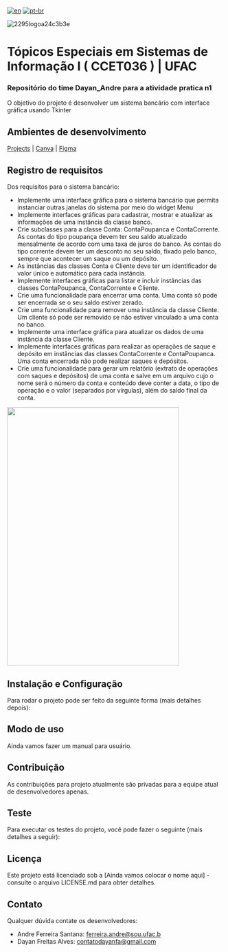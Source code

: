 [![en](https://img.shields.io/badge/lang-en-red.svg)](https://github.com/UFAC-SI/atividade-trabalho-pratico-n1-banco-dayan_andre_bancogui/blob/release-branches/README.md)
[![pt-br](https://img.shields.io/badge/lang-pt--br-green.svg)](https://github.com/UFAC-SI/atividade-trabalho-pratico-n1-banco-dayan_andre_bancogui/blob/release-branches/README.pt-br.md)

![2295logoa24c3b3e](https://user-images.githubusercontent.com/123272343/230566424-07422dd6-467e-4b1d-9a63-4cc905c78ea6.png)

# Tópicos Especiais em Sistemas de Informação I ( CCET036 ) | UFAC

### Repositório do time Dayan_Andre para a atividade pratica n1
O objetivo do projeto é desenvolver um sistema bancário com interface gráfica usando Tkinter

## Ambientes de desenvolvimento

[Projects](https://github.com/orgs/UFAC-SI/projects/8/views/1) |
[Canva](https://www.canva.com/design/DAGQGn3_ydI/qRLf-THnAThp7sSbCxQSQQ/edit?utm_content=DAGQGn3_ydI&utm_campaign=designshare&utm_medium=link2&utm_source=sharebutton) |
[Figma](https://www.figma.com/design/FKxlk91Ru5HxvOwLZBXUfs/Untitled?node-id=0-1&t=eXhfsa26gyF7fvLF-1) 

## Registro de requisitos

Dos requisitos para o sistema bancário:

* Implemente uma interface gráfica para o sistema bancário que permita instanciar outras
janelas do sistema por meio do widget Menu
* Implemente interfaces gráficas para cadastrar, mostrar e atualizar as informações de uma
instância da classe banco.
* Crie subclasses para a classe Conta: ContaPoupanca e ContaCorrente. As contas do tipo
poupança devem ter seu saldo atualizado mensalmente de acordo com uma taxa de juros do
banco. As contas do tipo corrente devem ter um desconto no seu saldo, fixado pelo banco,
sempre que acontecer um saque ou um depósito.
* As instâncias das classes Conta e Cliente deve ter um identificador de valor único e
automático para cada instância.
* Implemente interfaces gráficas para listar e incluir instâncias das classes ContaPoupanca,
ContaCorrente e Cliente.
* Crie uma funcionalidade para encerrar uma conta. Uma conta só pode ser encerrada se o seu
saldo estiver zerado.
* Crie uma funcionalidade para remover uma instância da classe Cliente. Um cliente só pode
ser removido se não estiver vinculado a uma conta no banco.
* Implemente uma interface gráfica para atualizar os dados de uma instância da classe Cliente.
* Implemente interfaces gráficas para realizar as operações de saque e depósito em instâncias
das classes ContaCorrente e ContaPoupanca. Uma conta encerrada não pode realizar saques e
depósitos.
* Crie uma funcionalidade para gerar um relatório (extrato de operações com saques e
depósitos) de uma conta e salve em um arquivo cujo o nome será o número da conta e conteúdo
deve conter a data, o tipo de operação e o valor (separados por vírgulas), além do saldo final da
conta.

<img src="https://github.com/user-attachments/assets/ba4ed5da-8a13-482d-962e-54d40a01fd9d)https://github.com/user-attachments/assets/ba4ed5da-8a13-482d-962e-54d40a01fd9d" width="400" height="600" />

## Instalação e Configuração

Para rodar o projeto pode ser feito da seguinte forma (mais detalhes depois):

## Modo de uso

Ainda vamos fazer um manual para usuário.

## Contribuição

As contribuições para projeto atualmente são privadas para a equipe atual de desenvolvedores apenas.

## Teste

Para executar os testes do projeto, você pode fazer o seguinte (mais detalhes a seguir):

## Licença

Este projeto está licenciado sob a [Ainda vamos colocar o nome aqui] - consulte o arquivo LICENSE.md para obter detalhes.

## Contato

Qualquer dúvida  contate os desenvolvedores:

* Andre Ferreira Santana: ferreira.andre@sou.ufac.b
* Dayan Freitas Alves: contatodayanfa@gmail.com
